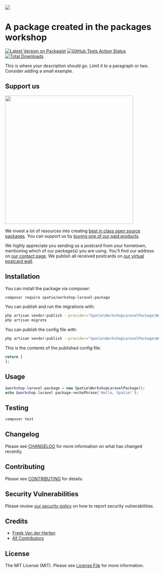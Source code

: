 
[<img src="https://github-ads.s3.eu-central-1.amazonaws.com/support-ukraine.svg?t=1" />](https://supportukrainenow.org)

# A package created in the packages workshop

[![Latest Version on Packagist](https://img.shields.io/packagist/v/spatie/workshop-laravel-package.svg?style=flat-square)](https://packagist.org/packages/spatie/workshop-laravel-package)
[![GitHub Tests Action Status](https://img.shields.io/github/workflow/status/spatie/workshop-laravel-package/run-tests?label=tests)](https://github.com/spatie/workshop-laravel-package/actions?query=workflow%3ATests+branch%3Amaster)
[![Total Downloads](https://img.shields.io/packagist/dt/spatie/workshop-laravel-package.svg?style=flat-square)](https://packagist.org/packages/spatie/workshop-laravel-package)


This is where your description should go. Limit it to a paragraph or two. Consider adding a small example.

## Support us

[<img src="https://github-ads.s3.eu-central-1.amazonaws.com/package-workshop-laravel-package-laravel.jpg?t=1" width="419px" />](https://spatie.be/github-ad-click/package-workshop-laravel-package-laravel)

We invest a lot of resources into creating [best in class open source packages](https://spatie.be/open-source). You can support us by [buying one of our paid products](https://spatie.be/open-source/support-us).

We highly appreciate you sending us a postcard from your hometown, mentioning which of our package(s) you are using. You'll find our address on [our contact page](https://spatie.be/about-us). We publish all received postcards on [our virtual postcard wall](https://spatie.be/open-source/postcards).

## Installation

You can install the package via composer:

```bash
composer require spatie/workshop-laravel-package
```

You can publish and run the migrations with:

```bash
php artisan vendor:publish --provider="Spatie\WorkshopLaravelPackage\WorkshopLaravelPackageServiceProvider" --tag="migrations"
php artisan migrate
```

You can publish the config file with:
```bash
php artisan vendor:publish --provider="Spatie\WorkshopLaravelPackage\WorkshopLaravelPackageServiceProvider" --tag="config"
```

This is the contents of the published config file:

```php
return [
];
```

## Usage

```php
$workshop-laravel-package = new Spatie\WorkshopLaravelPackage();
echo $workshop-laravel-package->echoPhrase('Hello, Spatie!');
```

## Testing

```bash
composer test
```

## Changelog

Please see [CHANGELOG](CHANGELOG.md) for more information on what has changed recently.

## Contributing

Please see [CONTRIBUTING](.github/CONTRIBUTING.md) for details.

## Security Vulnerabilities

Please review [our security policy](../../security/policy) on how to report security vulnerabilities.

## Credits

- [Freek Van der Herten](https://github.com/freekmurze)
- [All Contributors](../../contributors)

## License

The MIT License (MIT). Please see [License File](LICENSE.md) for more information.

